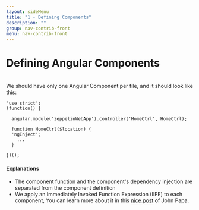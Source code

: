 ```yaml
---
layout: sideMenu
title: "1 - Defining Components"
description: ""
group: nav-contrib-front
menu: nav-contrib-front
---
```

<!--
Licensed under the Apache License, Version 2.0 (the "License");
you may not use this file except in compliance with the License.
You may obtain a copy of the License at

http://www.apache.org/licenses/LICENSE-2.0

Unless required by applicable law or agreed to in writing, software
distributed under the License is distributed on an "AS IS" BASIS,
WITHOUT WARRANTIES OR CONDITIONS OF ANY KIND, either express or implied.
See the License for the specific language governing permissions and
limitations under the License.
-->

# Defining Angular Components

<br/>
We should have only one Angular Component per file, and it should look like this:

```
'use strict';
(function() {

  angular.module('zeppelinWebApp').controller('HomeCtrl', HomeCtrl);

  function HomeCtrl($location) {
  'ngInject';
    ...
  }

})();
```

#### Explanations

* The component function and the component's dependency injection are separated from the component definition
* We apply an Immediately Invoked Function Expression (IIFE) to each component, You can learn more about it
in this [nice post](https://github.com/johnpapa/angular-styleguide/tree/master/a1#iife) of John Papa.
